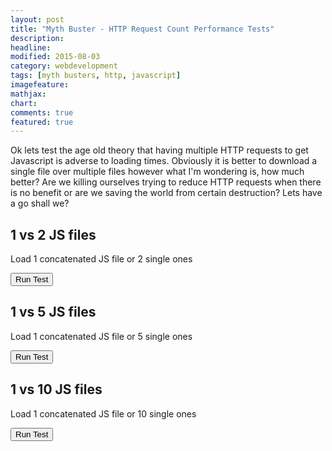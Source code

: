 ```yaml
---
layout: post
title: "Myth Buster - HTTP Request Count Performance Tests"
description: 
headline: 
modified: 2015-08-03
category: webdevelopment
tags: [myth busters, http, javascript]
imagefeature: 
mathjax: 
chart: 
comments: true
featured: true
---
```


Ok lets test the age old theory that having multiple HTTP requests to get Javascript is adverse to loading times.  Obviously it is better to download a single file over multiple files however what I'm wondering is, how much better?  Are we killing ourselves trying to reduce HTTP requests when there is no benefit or are we saving the world from certain destruction?  Lets have a go shall we?


## 1 vs 2 JS files
Load 1 concatenated JS file or 2 single ones

<button onClick="runTestTwo();">Run Test</button>

## 1 vs 5 JS files
Load 1 concatenated JS file or 5 single ones

<button onClick="runTestFive();">Run Test</button>

## 1 vs 10 JS files
Load 1 concatenated JS file or 10 single ones

<button onClick="runTestTen();">Run Test</button>


<script src="https://cdnjs.cloudflare.com/ajax/libs/require.js/2.1.20/require.min.js"></script>
<script>
	requirejs.config({
	    baseUrl: '/assets/js/posts/http/',
	    paths: {
	        test: 'test'
	    },
	    bundles: {
	    	'concattwo': ['testone', 'testtwo'],
	    	'concatfive': ['testthree', 'testfour', 'testfive', 'testsix', 'testseven'],
	    	'concatten': ['testeight', 'testnine', 'testten', 'testeleven', 'testtwelve', 'testthirteen', 'testfourteen', 'testfifteen', 'testsixteen', 'testseventeen']
	    }
	});

	function runTestTwo() {
		var startTime;

		startTime = Date.now();
		var test = require(['onetest', 'twotest'], function(test) {
			var endTime = Date.now();
			var duration = endTime - startTime;
			console.log('getting 2 files took ' + duration + 'ms.');
		});

		startTime = Date.now();
		var testTwo = require(['testone', 'testtwo'], function(test) {
			var endTime = Date.now();
			var duration = endTime - startTime;
			console.log('getting 1 file took ' + duration + 'ms.');
		});
	}

	function runTestFive() {
		var startTime;

		startTime = Date.now();
		var test = require(['threetest', 'fourtest', 'fivetest', 'sixtest', 'seventest'], function(test) {
			var endTime = Date.now();
			var duration = endTime - startTime;
			console.log('getting 5 files took ' + duration + 'ms.');
		});

		startTime = Date.now();
		var testTwo = require(['testthree', 'testfour', 'testfive', 'testsix', 'testseven'], function(test) {
			var endTime = Date.now();
			var duration = endTime - startTime;
			console.log('getting 1 file took ' + duration + 'ms.');
		});
	}

	function runTestTen() {
		var startTime;

		startTime = Date.now();
		var test = require(['eighttest', 'ninetest', 'tentest', 'eleventest', 'twelvetest', 'thirteentest', 'fourteentest', 'fifteentest', 'sixteentest', 'seventeentest'], function(test) {
			var endTime = Date.now();
			var duration = endTime - startTime;
			console.log('getting 10 files took ' + duration + 'ms.');
		});

		startTime = Date.now();
		var testTwo = require(['testeight', 'testnine', 'testten', 'testeleven', 'testtwelve', 'testthirteen', 'testfourteen', 'testfifteen', 'testsixteen', 'testseventeen'], function(test) {
			var endTime = Date.now();
			var duration = endTime - startTime;
			console.log('getting 1 file took ' + duration + 'ms.');
		});
	}


</script>